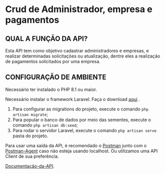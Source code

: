# Crud de Administrador, empresa e pagamentos
## QUAL A FUNÇÃO DA API?
Esta API tem como objetivo cadastrar administradores e empresas, e realizar determinadas solicitações ou atualização, dentre eles a realização de pagamentos solicitados por uma empresa.

## CONFIGURAÇÃO DE AMBIENTE
Necessário ter instalado o PHP 8.1 ou maior.

Necessário instalar o framework Laravel. Faça o download [aqui](https://laravel.com/docs/9.x) .


1. Para configurar as migrations do projeto, execute o comando `php artisan migrate`;
2. Para popular o banco de dados por meio das sementes, execute o comando `php artisan db:seed`;
3. Para rodar o servidor Laravel, execute o comando `php artisan serve` pasta do projeto.


Para usar uma saída da API, é recomendado o [Postman](https://www.postman.com/) junto com o [Postman-Agent](https://www.postman.com/downloads/postman-agent/) caso não esteja usando localhost. Ou utilizamos uma API Client de sua preferência.

[Documentação-da-API](https://documenter.getpostman.com/view/21247765/Uz5MFtnd).
